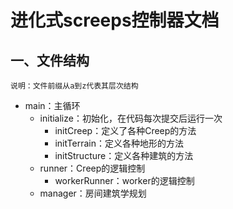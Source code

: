 # 进化式screeps控制器文档
## 一、文件结构
    说明：文件前缀从a到z代表其层次结构
* main：主循环
    * initialize：初始化，在代码每次提交后运行一次
        * initCreep：定义了各种Creep的方法
        * initTerrain：定义各种地形的方法
        * initStructure：定义各种建筑的方法
    * runner：Creep的逻辑控制
        * workerRunner：worker的逻辑控制
    * manager：房间建筑学规划



